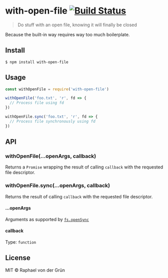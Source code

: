 # with-open-file [![Build Status](https://travis-ci.org/raphinesse/with-open-file.svg?branch=master)](https://travis-ci.org/raphinesse/with-open-file)

> Do stuff with an open file, knowing it will finally be closed

Because the built-in way requires way too much boilerplate.


## Install

```
$ npm install with-open-file
```


## Usage

```js
const withOpenFile = require('with-open-file')

withOpenFile('foo.txt', 'r', fd => {
  // Process file using fd
})

withOpenFile.sync('foo.txt', 'r', fd => {
  // Process file synchronously using fd
})
```


## API

### withOpenFile(...openArgs, callback)

Returns a `Promise` wrapping the result of calling `callback` with the requested file descriptor.

### withOpenFile.sync(...openArgs, callback)

Returns the result of calling `callback` with the requested file descriptor.

#### ...openArgs

Arguments as supported by [`fs.openSync`](https://nodejs.org/api/fs.html#fs_fs_opensync_path_flags_mode)

#### callback

Type: `function`


## License

MIT © Raphael von der Grün
